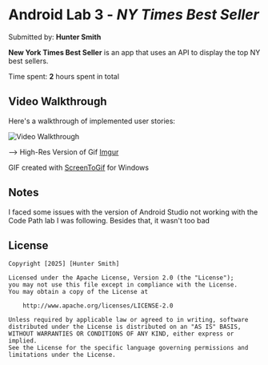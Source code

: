 # Android Lab 3 - *NY Times Best Seller*

Submitted by: **Hunter Smith**

**New York Times Best Seller** is an app that uses an API to display the top NY best sellers.

Time spent: **2** hours spent in total


## Video Walkthrough

Here's a walkthrough of implemented user stories:

<img src='https://i.imgur.com/JbXIi20.gif' title='Video Walkthrough' width='' alt='Video Walkthrough' />

--> High-Res Version of Gif [Imgur](https://i.imgur.com/VZX8ReJ.gif)

<!-- Replace this with whatever GIF tool you used! -->
GIF created with [ScreenToGif](https://www.screentogif.com/) for Windows


## Notes

I faced some issues with the version of Android Studio not working with the Code Path lab I was following. Besides that, it wasn't too bad

## License

    Copyright [2025] [Hunter Smith]

    Licensed under the Apache License, Version 2.0 (the "License");
    you may not use this file except in compliance with the License.
    You may obtain a copy of the License at

        http://www.apache.org/licenses/LICENSE-2.0

    Unless required by applicable law or agreed to in writing, software
    distributed under the License is distributed on an "AS IS" BASIS,
    WITHOUT WARRANTIES OR CONDITIONS OF ANY KIND, either express or implied.
    See the License for the specific language governing permissions and
    limitations under the License.
